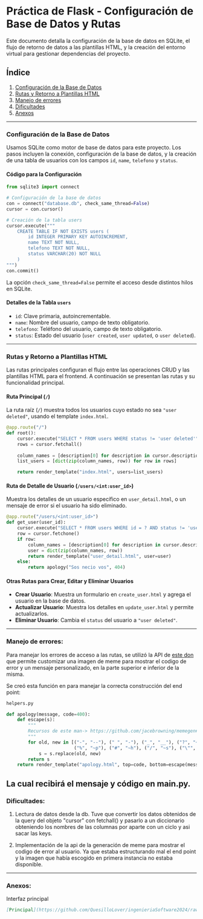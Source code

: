 # Práctica de Flask - Configuración de Base de Datos y Rutas

Este documento detalla la configuración de la base de datos en SQLite, el flujo de retorno de datos a las plantillas HTML, y la creación del entorno virtual para gestionar dependencias del proyecto.

## Índice

1. [Configuración de la Base de Datos](#configuración-de-la-base-de-datos)
2. [Rutas y Retorno a Plantillas HTML](#rutas-y-retorno-a-plantillas-html)
3. [Manejo de errores](#manejo-de-errores)
4. [Dificultades](#dificultades)
5. [Anexos](#anexos)

---

### Configuración de la Base de Datos

Usamos SQLite como motor de base de datos para este proyecto. Los pasos incluyen la conexión, configuración de la base de datos, y la creación de una tabla de usuarios con los campos `id`, `name`, `telefono` y `status`.

#### Código para la Configuración

```python
from sqlite3 import connect

# Configuración de la base de datos
con = connect("database.db", check_same_thread=False)
cursor = con.cursor()

# Creación de la tabla users
cursor.execute("""
    CREATE TABLE IF NOT EXISTS users (
        id INTEGER PRIMARY KEY AUTOINCREMENT,
        name TEXT NOT NULL,
        telefono TEXT NOT NULL,
        status VARCHAR(20) NOT NULL
    )
""")
con.commit()
```

La opción `check_same_thread=False` permite el acceso desde distintos hilos en SQLite.

#### Detalles de la Tabla `users`

- `id`: Clave primaria, autoincrementable.
- `name`: Nombre del usuario, campo de texto obligatorio.
- `telefono`: Teléfono del usuario, campo de texto obligatorio.
- `status`: Estado del usuario (`user created`, `user updated`, o `user deleted`).

---

### Rutas y Retorno a Plantillas HTML

Las rutas principales configuran el flujo entre las operaciones CRUD y las plantillas HTML para el frontend. A continuación se presentan las rutas y su funcionalidad principal.

#### Ruta Principal (`/`)

La ruta raíz (`/`) muestra todos los usuarios cuyo estado no sea `"user deleted"`, usando el template `index.html`.

```python
@app.route("/")
def root():
    cursor.execute("SELECT * FROM users WHERE status != 'user deleted'")
    rows = cursor.fetchall()
    
    column_names = [description[0] for description in cursor.description]
    list_users = [dict(zip(column_names, row)) for row in rows]

    return render_template("index.html", users=list_users)
```

#### Ruta de Detalle de Usuario (`/users/<int:user_id>`)

Muestra los detalles de un usuario específico en `user_detail.html`, o un mensaje de error si el usuario ha sido eliminado.

```python
@app.route("/users/<int:user_id>")
def get_user(user_id):
    cursor.execute("SELECT * FROM users WHERE id = ? AND status != 'user deleted'", (user_id,))
    row = cursor.fetchone()
    if row:
        column_names = [description[0] for description in cursor.description]
        user = dict(zip(column_names, row))
        return render_template("user_detail.html", user=user)
    else:
        return apology("Sos necio vos", 404)
```

#### Otras Rutas para Crear, Editar y Eliminar Usuarios

- **Crear Usuario**: Muestra un formulario en `create_user.html` y agrega el usuario en la base de datos.
- **Actualizar Usuario**: Muestra los detalles en `update_user.html` y permite actualizarlos.
- **Eliminar Usuario**: Cambia el `status` del usuario a `"user deleted"`.

---

### Manejo de errores:

Para manejar los errores de acceso a las rutas, se utilizó la API de [este don](https://github.com/jacebrowning/memegen#special-characters) que permite customizar una imagen de meme para mostrar el codigo de error y un mensaje personalizado, en la parte superior e inferior de la misma.

Se creó esta función en para manejar la correcta construcción del end point:
```python 
helpers.py 

def apology(message, code=400):
    def escape(s):
        """
        Recursos de este man-> https://github.com/jacebrowning/memegen#special-characters
        """
        for old, new in [("-", "--"), (" ", "-"), ("_", "__"), ("?", "~q"),
                         ("%", "~p"), ("#", "~h"), ("/", "~s"), ("\"", "''")]:
            s = s.replace(old, new)
        return s
    return render_template("apology.html", top=code, bottom=escape(message)), code
```

La cual recibirá el mensaje y código en main.py.
---

### Dificultades:

1. Lectura de datos desde la db. Tuve que convertir los datos obtenidos de la query del objeto "cursor" con fetchall() y pasarlo a un diccionario obteniendo los nombres de las columnas por aparte con un ciclo y asi sacar las keys.

2. Implementación de la api de la generación de meme para mostrar el codigo de error al usuario. Ya que estaba estructurando mal el end point y la imagen que había escogido en primera instancia no estaba disponible.
---
### Anexos:

Interfaz principal
```markdown
[Principal](https://github.com/QuesilloLover/ingenieriaSoftware2024/raw/master/foto1.png)
```
